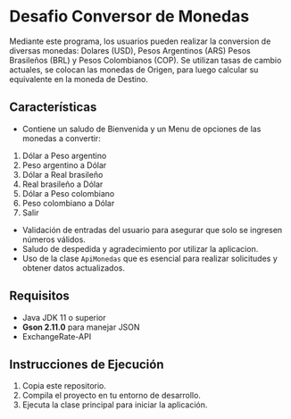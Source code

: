 
# Desafio Conversor de Monedas


Mediante este programa, los usuarios pueden realizar la conversion de diversas monedas: Dolares (USD), Pesos Argentinos (ARS)
Pesos Brasileños (BRL) y Pesos Colombianos (COP).
Se utilizan tasas de cambio actuales, se colocan las monedas de Origen, para luego calcular su equivalente en la moneda de Destino.

## Características

- Contiene un saludo de Bienvenida y un Menu de opciones  de las monedas a convertir:
1) Dólar a Peso argentino
2) Peso argentino a Dólar
3) Dólar a Real brasileño
4) Real brasileño a Dólar
5) Dólar a Peso colombiano
6) Peso colombiano a Dólar
7) Salir

- Validación de entradas del usuario para asegurar que solo se ingresen números válidos.
- Saludo de despedida y agradecimiento por utilizar la aplicacion.
- Uso de la clase `ApiMonedas` que es esencial para realizar solicitudes y obtener datos actualizados.

## Requisitos

- Java JDK 11 o superior
- **Gson 2.11.0** para manejar JSON
- ExchangeRate-API

## Instrucciones de Ejecución

1. Copia  este repositorio.
2. Compila el proyecto en tu entorno de desarrollo.
3. Ejecuta la clase principal para iniciar la aplicación.




